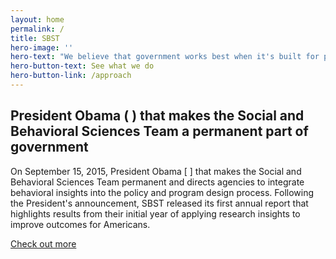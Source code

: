 ```yaml
---
layout: home
permalink: /
title: SBST
hero-image: ''
hero-text: "We believe that government works best when it's built for people. "
hero-button-text: See what we do
hero-button-link: /approach
---
```

## President Obama ( ) that makes the Social and Behavioral Sciences Team a permanent part of government

On September 15, 2015, President Obama [ ] that makes the Social and Behavioral Sciences Team permanent and directs agencies to integrate behavioral insights into the policy and program design process. Following the President's announcement, SBST released its first annual report that highlights results from their initial year of applying research insights to improve outcomes for Americans.

[Check out more](/projects)